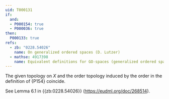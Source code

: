 ```yaml
---
uid: T000131
if:
  and:
  - P000154: true
  - P000036: true
then:
  P000133: true
refs:
  - zb: "0228.54026"
    name: On generalized ordered spaces (D. Lutzer)
  - mathse: 4917398
    name: Equivalent definitions for GO-spaces (generalized ordered spaces)
---
```


The given topology on $X$ and the order topology induced by the order in the definition of {P154} coincide.
 
See Lemma 6.1 in {{zb:0228.54026}} (<https://eudml.org/doc/268514>).
